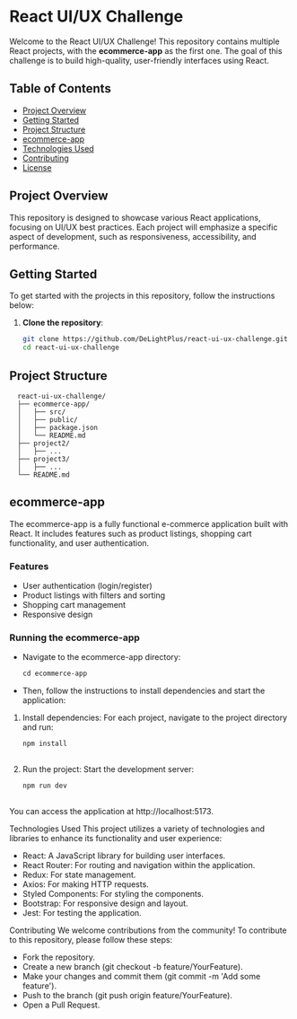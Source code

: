 # React UI/UX Challenge

Welcome to the React UI/UX Challenge! This repository contains multiple React projects, with the **ecommerce-app** as the first one. The goal of this challenge is to build high-quality, user-friendly interfaces using React.

## Table of Contents

- [Project Overview](#project-overview)
- [Getting Started](#getting-started)
- [Project Structure](#project-structure)
- [ecommerce-app](#ecommerce-app)
- [Technologies Used](#technologies-used)
- [Contributing](#contributing)
- [License](#license)

## Project Overview

This repository is designed to showcase various React applications, focusing on UI/UX best practices. Each project will emphasize a specific aspect of development, such as responsiveness, accessibility, and performance.

## Getting Started
  To get started with the projects in this repository, follow the instructions below:
  
  1. **Clone the repository**:
     ```bash
     git clone https://github.com/DeLightPlus/react-ui-ux-challenge.git
     cd react-ui-ux-challenge 
     
  ## Project Structure 
      react-ui-ux-challenge/
      ├── ecommerce-app/
      │   ├── src/
      │   ├── public/
      │   ├── package.json
      │   └── README.md
      ├── project2/
      │   ├── ...
      ├── project3/
      │   ├── ...
      └── README.md

## ecommerce-app
The ecommerce-app is a fully functional e-commerce application built with React. 
It includes features such as product listings, shopping cart functionality, and user authentication.
### Features
  - User authentication (login/register)
  - Product listings with filters and sorting
  - Shopping cart management
  - Responsive design

### Running the ecommerce-app
* Navigate to the ecommerce-app directory:
   ```markdown
   cd ecommerce-app

* Then, follow the instructions to install dependencies and start the application:
     
 1. Install dependencies: For each project, navigate to the project directory and run:
     ```bash
     npm install
  
  2. Run the project: Start the development server:
     ```bash
     npm run dev  
  
You can access the application at http://localhost:5173.

Technologies Used This project utilizes a variety of technologies and libraries to enhance its functionality and user experience:

  - React: A JavaScript library for building user interfaces.
  - React Router: For routing and navigation within the application.
  - Redux: For state management.
  - Axios: For making HTTP requests.
  - Styled Components: For styling the components.
  - Bootstrap: For responsive design and layout.
  - Jest: For testing the application.

Contributing We welcome contributions from the community! To contribute to this repository, please follow these steps:

  - Fork the repository.
  - Create a new branch (git checkout -b feature/YourFeature).
  - Make your changes and commit them (git commit -m 'Add some feature').
  - Push to the branch (git push origin feature/YourFeature).
  - Open a Pull Request.

